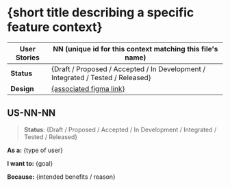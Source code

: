 # {short title describing a specific feature context}

<!-- prettier-ignore -->
| User Stories | NN  (unique id for this context matching this file's name)  |
| ---------- | ---- |
| **Status** | {Draft / Proposed / Accepted / In Development / Integrated / Tested / Released} |
| **Design** | [{associated figma link}](https://www.figma.com/file/{XXXXX})

## US-NN-NN

<!-- optional status (add "_(see details below)_" to the header's status) -->
> **Status**: {Draft / Proposed / Accepted / In Development / Integrated / Tested / Released}

**As a:** {type of user}

**I want to:** {goal}

**Because:** {intended benefits / reason}

